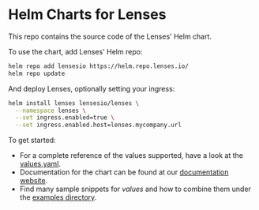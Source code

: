 # Helm Charts for Lenses

This repo contains the source code of the Lenses' Helm chart.

To use the chart, add Lenses' Helm repo:

```bash
helm repo add lensesio https://helm.repo.lenses.io/
helm repo update
```

And deploy Lenses, optionally setting your ingress:

```bash
helm install lenses lensesio/lenses \
  --namespace lenses \
  --set ingress.enabled=true \
  --set ingress.enabled.host=lenses.mycompany.url
```

To get started:
* For a complete reference of the values supported, have a look at the
  [values.yaml](./charts/lenses/values.yaml).
* Documentation for the chart can be found at our [documentation
 website](https://docs.lenses.io/5.4/installation/getting-started/helm/).
* Find many sample snippets for _values_ and how to combine them under the
  [examples directory](./examples).
